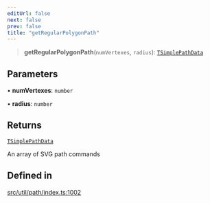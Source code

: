 ```yaml
---
editUrl: false
next: false
prev: false
title: "getRegularPolygonPath"
---
```


> **getRegularPolygonPath**(`numVertexes`, `radius`): [`TSimplePathData`](/api/namespaces/util/type-aliases/tsimplepathdata/)

## Parameters

• **numVertexes**: `number`

• **radius**: `number`

## Returns

[`TSimplePathData`](/api/namespaces/util/type-aliases/tsimplepathdata/)

An array of SVG path commands

## Defined in

[src/util/path/index.ts:1002](https://github.com/fabricjs/fabric.js/blob/v6.0.0-rc4/src/util/path/index.ts#L1002)
